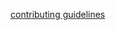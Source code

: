 [contributing guidelines](https://raw.githubusercontent.com/reobin/vimcolorschemes/main/.github/CONTRIBUTING.md ":include")
